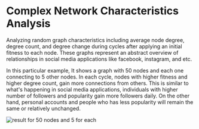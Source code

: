 # Complex Network Characteristics Analysis
Analyzing random graph characteristics including average node degree, degree count, and degree change during cycles after applying an initial fitness to each node. These graphs represent an abstract overview of relationships in social media applications like facebook, instagram, and etc.

In this particular example, It shows a graph with 50 nodes and each one connecting to 5 other nodes. In each cycle, nodes with higher fitness and higher degree count, gain more connections from others. This is similar to what's happening in social media applications, individuals with higher number of followers and popularity gain more followers daily. On the other hand, personal accounts and people who has less popularity will remain the same or relatively unchanged.

![result for 50 nodes and 5 for each](result.gif) 
